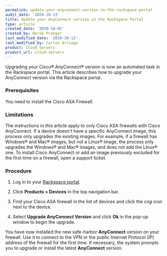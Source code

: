 ```yaml
---
permalink: update-your-anyconnect-version-in-the-rackspace-portal
audit_date: '2020-10-13'
title: Update your AnyConnect version in the Rackspace Portal
type: article
created_date: '2020-10-02'
created_by: Derek Pranger
last_modified_date: '2020-10-13'
last_modified_by: Carlos Arriaga
product: Cloud Servers
product_url: cloud-servers
---
```


Upgrading your Cisco&reg; AnyConnect&reg; version is now an automated task in the Rackspace portal. This article
describes how to upgrade your AnyConnect version via the Rackspace portal.

### Prerequisites

You need to install the Cisco ASA Firewall.

### Limitations

The instructions in this article apply to only Cisco ASA firewalls with Cisco AnyConnect. If a device
doesn't have a specific AnyConnect image, this process only upgrades the existing images. For example,
if a firewall has Windows&reg; and Mac&reg; images, but not a Linux&reg; image, the process only upgrades
the Windows&reg; and Mac&reg; images, and does not add the Linux&reg; one. To install Cisco AnyConnect
or add an image previously excluded for the first time on a firewall, open a support ticket.

### Procedure

1. Log in to your [Rackspace portal](https://login.rackspace.com).

2. Click **Products > Devices** in the top navigation bar. 

3. Find your Cisco ASA firewall in the list of devices and click the *cog icon* next to the device.

4. Select **Upgrade AnyConnect Version** and click **Ok** in the pop-up window to begin the upgrade.

You have now installed the new safe-harbor **AnyConnect** version on your firewall. Use it to connect to the VPN or
the public Internet Protocol (IP) address of the firewall for the first time. If necessary, the system prompts you
to upgrade or install the latest **AnyConnect** version.
